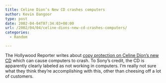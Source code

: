 ```yaml
---
title: Celine Dion’s New CD crashes computers
author: Kevin Dangoor
type: post
date: 2002-04-04T07:34:03+00:00
url: /2002/04/04/celine-dions-new-cd-crashes-computers/
categories:
  - Random

---
```

The Hollywood Reporter writes about [copy protection on Celine Dion&#8217;s new CD][1] which can cause computers to crash. To Sony&#8217;s credit, the CD is apparently clearly labeled as not working in computers. I&#8217;m really not sure what they think they&#8217;re accomplishing with this, other than cheesing off a lot of customers.

 [1]: http://story.news.yahoo.com/news?tmpl=story&u=/bpihw/20020403/en_bpihw/dion_s_new_cd_crashing_party_for_some_users&printer=1